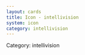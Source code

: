 ```yaml
---
layout: cards
title: Icon - intellivision
system: icon
category: intellivision
---
```

<div class="alert alert-secondary mb-4"><span class="i18n innerHTML-category">Category: </span><span class="i18n innerHTML-cat-intellivision">intellivision</span></div>
